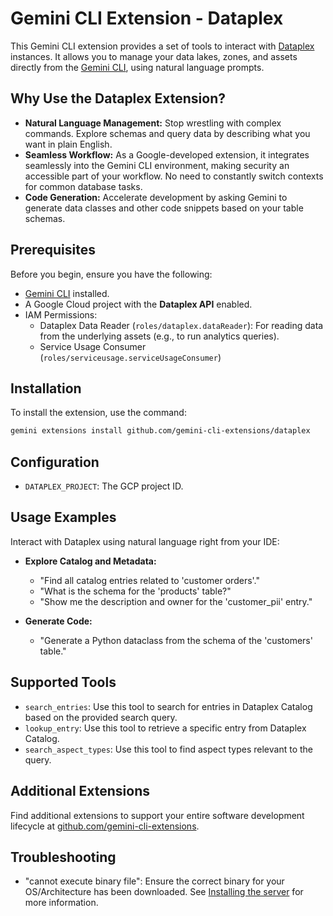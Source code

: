 # Gemini CLI Extension - Dataplex

This Gemini CLI extension provides a set of tools to interact with [Dataplex](https://cloud.google.com/dataplex/docs) instances. It allows you to manage your data lakes, zones, and assets directly from the [Gemini CLI](https://google-gemini.github.io/gemini-cli/), using natural language prompts.

## Why Use the Dataplex Extension?

* **Natural Language Management:** Stop wrestling with complex commands. Explore schemas and query data by describing what you want in plain English.
* **Seamless Workflow:** As a Google-developed extension, it integrates seamlessly into the Gemini CLI environment, making security an accessible part of your workflow. No need to constantly switch contexts for common database tasks.
* **Code Generation:** Accelerate development by asking Gemini to generate data classes and other code snippets based on your table schemas.

## Prerequisites

Before you begin, ensure you have the following:

* [Gemini CLI](https://github.com/google-gemini/gemini-cli) installed.
* A Google Cloud project with the **Dataplex API** enabled.
* IAM Permissions:
  * Dataplex Data Reader (`roles/dataplex.dataReader`): For reading data from the underlying assets (e.g., to run analytics queries).
  * Service Usage Consumer (`roles/serviceusage.serviceUsageConsumer`)

## Installation

To install the extension, use the command:

```bash
gemini extensions install github.com/gemini-cli-extensions/dataplex
```

## Configuration

* `DATAPLEX_PROJECT`: The GCP project ID.

## Usage Examples

Interact with Dataplex using natural language right from your IDE:

* **Explore Catalog and Metadata:**
  * "Find all catalog entries related to 'customer orders'."
  * "What is the schema for the 'products' table?"
  * "Show me the description and owner for the 'customer_pii' entry."

* **Generate Code:**
  * "Generate a Python dataclass from the schema of the 'customers' table."

## Supported Tools

* `search_entries`: Use this tool to search for entries in Dataplex Catalog based on the provided search query.
* `lookup_entry`: Use this tool to retrieve a specific entry from Dataplex Catalog.
* `search_aspect_types`: Use this tool to find aspect types relevant to the query.

## Additional Extensions

Find additional extensions to support your entire software development lifecycle at [github.com/gemini-cli-extensions](https://github.com/gemini-cli-extensions).

## Troubleshooting

* "cannot execute binary file": Ensure the correct binary for your OS/Architecture has been downloaded. See [Installing the server](https://googleapis.github.io/genai-toolbox/getting-started/introduction/#installing-the-server) for more information.
